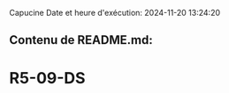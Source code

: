 Capucine
Date et heure d'exécution: 2024-11-20 13:24:20

Contenu de README.md:
---------------------
# R5-09-DS